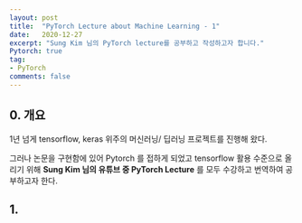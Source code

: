 ```yaml
---
layout: post
title:  "PyTorch Lecture about Machine Learning - 1"
date:   2020-12-27
excerpt: "Sung Kim 님의 PyTorch lecture를 공부하고 작성하고자 합니다."
Pytorch: true
tag:
- PyTorch
comments: false
---
```


## 0\. 개요

1년 넘게 tensorflow, keras 위주의 머신러닝/ 딥러닝 프로젝트를 진행해 왔다. <br>

그러나 논문을 구현함에 있어 Pytorch 를 접하게 되었고 tensorflow 활용 수준으로 올리기 위해 **Sung Kim 님의 유튜브 중 PyTorch Lecture** 를 모두 수강하고 번역하여 공부하고자 한다.

## 1\.
